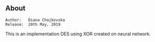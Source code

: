 ## About

```text
Author:   Diana Chajkovska
Release:  20th May, 2019
```

This is an implementation DES using XOR created on neural network. 
